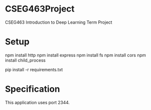 # CSEG463Project
CSEG463 Introduction to Deep Learning Term Project

# Setup
npm install http
npm install express
npm install fs
npm install cors
npm install child_process

pip install -r requirements.txt

# Specification
This application uses port 2344.
